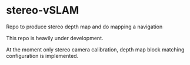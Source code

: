 # stereo-vSLAM
Repo to produce stereo depth map and do mapping a navigation

This repo is heavily under development.

At the moment only stereo camera calibration, depth map block matching configuration is implemented.
